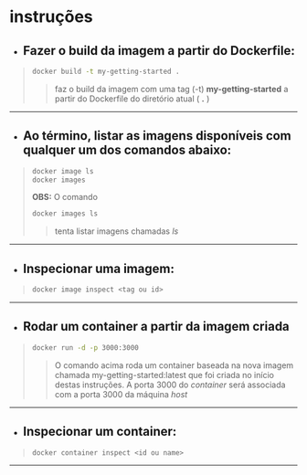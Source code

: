 # instruções

* ## Fazer o build da imagem a partir do Dockerfile:
> ```sh
> docker build -t my-getting-started . 
> ```
>> faz o build da imagem com uma tag (-t) **my-getting-started** a partir do Dockerfile do diretório atual ( **.** )
___
* ## Ao término, listar as imagens disponíveis com qualquer um dos comandos abaixo:
> ```sh
> docker image ls 
> docker images
> ```
 > **OBS:** O comando 
> ```sh 
> docker images ls
>``` 
>> tenta listar imagens chamadas *ls* 
___
* ## Inspecionar uma imagem:
> ```sh
> docker image inspect <tag ou id>
> ```
___
* ## Rodar um container a partir da imagem criada
> ```sh
> docker run -d -p 3000:3000 
> ```
>> O comando acima roda um container baseada na nova imagem chamada my-getting-started:latest que foi criada no início destas instruções. A porta 3000 do *container* será associada com a porta 3000 da máquina *host*
___
* ## Inspecionar um container:
> ```sh
> docker container inspect <id ou name>
> ```
___